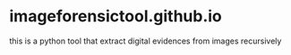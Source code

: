 # imageforensictool.github.io
this is a python tool that extract digital evidences from images recursively

